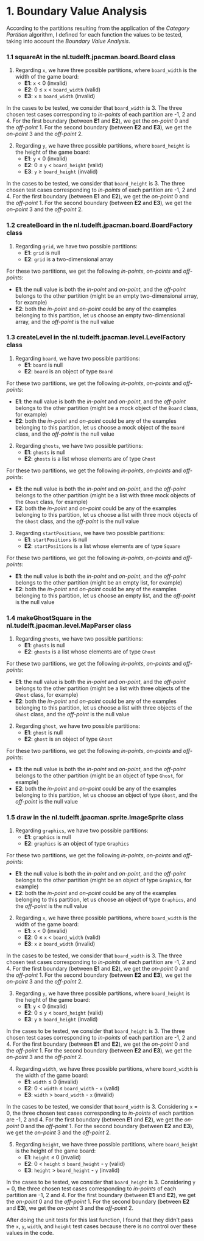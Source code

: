 # 1. Boundary Value Analysis

According to the partitions resulting from the application of the *Category Partition* algorithm, I defined for each function the values to be tested, taking into account the *Boundary Value Analysis*.

### 1.1 squareAt in the nl.tudelft.jpacman.board.Board class

1. Regarding `x`, we have three possible partitions, where `board_width` is the width of the game board:
    - **E1**: `x` &lt; 0 (invalid)
    - **E2**: 0 &le; `x` &lt; `board_width` (valid)
    - **E3**: `x` &ge; `board_width` (invalid)

In the cases to be tested, we consider that `board_width` is 3.
The three chosen test cases corresponding to *in-points* of each partition are -1, 2 and 4.
For the first boundary (between **E1** and **E2**), we get the *on-point* 0 and the *off-point* 1.
For the second boundary (between **E2** and **E3**), we get the *on-point* 3 and the *off-point* 2.

2. Regarding `y`, we have three possible partitions, where `board_height` is the height of the game board:
   - **E1**: `y` &lt; 0 (invalid)
   - **E2**: 0 &le; `y` &lt; `board_height` (valid)
   - **E3**: `y` &ge; `board_height` (invalid)

In the cases to be tested, we consider that `board_height` is 3.
The three chosen test cases corresponding to *in-points* of each partition are -1, 2 and 4.
For the first boundary (between **E1** and **E2**), we get the *on-point* 0 and the *off-point* 1.
For the second boundary (between **E2** and **E3**), we get the *on-point* 3 and the *off-point* 2.

### 1.2 createBoard in the nl.tudelft.jpacman.board.BoardFactory class

1. Regarding `grid`, we have two possible partitions:
   - **E1**: `grid` is null
   - **E2**: `grid` is a two-dimensional array

For these two partitions, we get the following *in-points*, *on-points* and *off-points*:
   - **E1**: the null value is both the *in-point* and *on-point*, and the *off-point* belongs to the other partition (might be an empty two-dimensional array, for example)
   - **E2**: both the *in-point* and *on-point* could be any of the examples belonging to this partition, let us choose an empty two-dimensional array, and the *off-point* is the null value

### 1.3 createLevel in the nl.tudelft.jpacman.level.LevelFactory class

1. Regarding `board`, we have two possible partitions:
   - **E1**: `board` is null
   - **E2**: `board` is an object of type `Board`

For these two partitions, we get the following *in-points*, *on-points* and *off-points*:
   - **E1**: the null value is both the *in-point* and *on-point*, and the *off-point* belongs to the other partition (might be a mock object of the `Board` class, for example)
   - **E2**: both the *in-point* and *on-point* could be any of the examples belonging to this partition, let us choose a mock object of the `Board` class, and the *off-point* is the null value

2. Regarding `ghosts`, we have two possible partitions:
   - **E1**: `ghosts` is null
   - **E2**: `ghosts` is a list whose elements are of type `Ghost`

For these two partitions, we get the following *in-points*, *on-points* and *off-points*:
   - **E1**: the null value is both the *in-point* and *on-point*, and the *off-point* belongs to the other partition (might be a list with three mock objects of the `Ghost` class, for example)
   - **E2**: both the *in-point* and *on-point* could be any of the examples belonging to this partition, let us choose a list with three mock objects of the `Ghost` class, and the *off-point* is the null value

3. Regarding `startPositions`, we have two possible partitions:
   - **E1**: `startPositions` is null
   - **E2**: `startPositions` is a list whose elements are of type `Square`

For these two partitions, we get the following *in-points*, *on-points* and *off-points*:
   - **E1**: the null value is both the *in-point* and *on-point*, and the *off-point* belongs to the other partition (might be an empty list, for example)
   - **E2**: both the *in-point* and *on-point* could be any of the examples belonging to this partition, let us choose an empty list, and the *off-point* is the null value

### 1.4 makeGhostSquare in the nl.tudelft.jpacman.level.MapParser class

1. Regarding `ghosts`, we have two possible partitions:
   - **E1**: `ghosts` is null
   - **E2**: `ghosts` is a list whose elements are of type `Ghost`

For these two partitions, we get the following *in-points*, *on-points* and *off-points*:
   - **E1**: the null value is both the *in-point* and *on-point*, and the *off-point* belongs to the other partition (might be a list with three objects of the `Ghost` class, for example)
   - **E2**: both the *in-point* and *on-point* could be any of the examples belonging to this partition, let us choose a list with three objects of the `Ghost` class, and the *off-point* is the null value

2. Regarding `ghost`, we have two possible partitions:
   - **E1**: `ghost` is null
   - **E2**: `ghost` is an object of type `Ghost`

For these two partitions, we get the following *in-points*, *on-points* and *off-points*:
   - **E1**: the null value is both the *in-point* and *on-point*, and the *off-point* belongs to the other partition (might be an object of type `Ghost`, for example)
   - **E2**: both the *in-point* and *on-point* could be any of the examples belonging to this partition, let us choose an object of type `Ghost`, and the *off-point* is the null value

### 1.5 draw in the nl.tudelft.jpacman.sprite.ImageSprite class

1. Regarding `graphics`, we have two possible partitions:
   - **E1**: `graphics` is null
   - **E2**: `graphics` is an object of type `Graphics`

For these two partitions, we get the following *in-points*, *on-points* and *off-points*:
   - **E1**: the null value is both the *in-point* and *on-point*, and the *off-point* belongs to the other partition (might be an object of type `Graphics`, for example)
   - **E2**: both the *in-point* and *on-point* could be any of the examples belonging to this partition, let us choose an object of type `Graphics`, and the *off-point* is the null value

2. Regarding `x`, we have three possible partitions, where `board_width` is the width of the game board:
   - **E1**: `x` &lt; 0 (invalid)
   - **E2**: 0 &le; `x` &lt; `board_width` (valid)
   - **E3**: `x` &ge; `board_width` (invalid)

In the cases to be tested, we consider that `board_width` is 3.
The three chosen test cases corresponding to *in-points* of each partition are -1, 2 and 4.
For the first boundary (between **E1** and **E2**), we get the *on-point* 0 and the *off-point* 1.
For the second boundary (between **E2** and **E3**), we get the *on-point* 3 and the *off-point* 2.

3. Regarding `y`, we have three possible partitions, where `board_height` is the height of the game board:
   - **E1**: `y` &lt; 0 (invalid)
   - **E2**: 0 &le; `y` &lt; `board_height` (valid)
   - **E3**: `y` &ge; `board_height` (invalid)

In the cases to be tested, we consider that `board_height` is 3.
The three chosen test cases corresponding to *in-points* of each partition are -1, 2 and 4.
For the first boundary (between **E1** and **E2**), we get the *on-point* 0 and the *off-point* 1.
For the second boundary (between **E2** and **E3**), we get the *on-point* 3 and the *off-point* 2.

4. Regarding `width`, we have three possible partitions, where `board_width` is the width of the game board:
   - **E1**: `width` &le; 0 (invalid)
   - **E2**: 0 &lt; `width` &le; `board_width` - `x` (valid)
   - **E3**: `width` &gt; `board_width` - `x` (invalid)

In the cases to be tested, we consider that `board_width` is 3.
Considering `x` = 0, the three chosen test cases corresponding to *in-points* of each partition are -1, 2 and 4.
For the first boundary (between **E1** and **E2**), we get the *on-point* 0 and the *off-point* 1.
For the second boundary (between **E2** and **E3**), we get the *on-point* 3 and the *off-point* 2.

5. Regarding `height`, we have three possible partitions, where `board_height` is the height of the game board:
   - **E1**: `height` &le; 0 (invalid)
   - **E2**: 0 &lt; `height` &le; `board_height` - `y` (valid)
   - **E3**: `height` &gt; `board_height` - `y` (invalid)

In the cases to be tested, we consider that `board_height` is 3.
Considering `y` = 0, the three chosen test cases corresponding to *in-points* of each partition are -1, 2 and 4.
For the first boundary (between **E1** and **E2**), we get the *on-point* 0 and the *off-point* 1.
For the second boundary (between **E2** and **E3**), we get the *on-point* 3 and the *off-point* 2.

After doing the unit tests for this last function, I found that they didn't pass the `x`, `y`, `width`, and `height` test cases because there is no control over these values in the code.